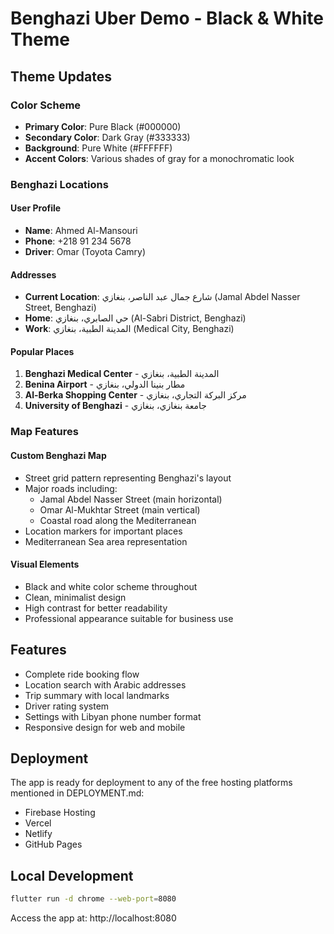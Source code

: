 # Benghazi Uber Demo - Black & White Theme

## Theme Updates

### Color Scheme
- **Primary Color**: Pure Black (#000000)
- **Secondary Color**: Dark Gray (#333333)
- **Background**: Pure White (#FFFFFF)
- **Accent Colors**: Various shades of gray for a monochromatic look

### Benghazi Locations

#### User Profile
- **Name**: Ahmed Al-Mansouri
- **Phone**: +218 91 234 5678
- **Driver**: Omar (Toyota Camry)

#### Addresses
- **Current Location**: شارع جمال عبد الناصر، بنغازي (Jamal Abdel Nasser Street, Benghazi)
- **Home**: حي الصابري، بنغازي (Al-Sabri District, Benghazi)
- **Work**: المدينة الطبية، بنغازي (Medical City, Benghazi)

#### Popular Places
1. **Benghazi Medical Center** - المدينة الطبية، بنغازي
2. **Benina Airport** - مطار بنينا الدولي، بنغازي
3. **Al-Berka Shopping Center** - مركز البركة التجاري، بنغازي
4. **University of Benghazi** - جامعة بنغازي، بنغازي

### Map Features

#### Custom Benghazi Map
- Street grid pattern representing Benghazi's layout
- Major roads including:
  - Jamal Abdel Nasser Street (main horizontal)
  - Omar Al-Mukhtar Street (main vertical)
  - Coastal road along the Mediterranean
- Location markers for important places
- Mediterranean Sea area representation

#### Visual Elements
- Black and white color scheme throughout
- Clean, minimalist design
- High contrast for better readability
- Professional appearance suitable for business use

## Features
- Complete ride booking flow
- Location search with Arabic addresses
- Trip summary with local landmarks
- Driver rating system
- Settings with Libyan phone number format
- Responsive design for web and mobile

## Deployment
The app is ready for deployment to any of the free hosting platforms mentioned in DEPLOYMENT.md:
- Firebase Hosting
- Vercel
- Netlify
- GitHub Pages

## Local Development
```bash
flutter run -d chrome --web-port=8080
```

Access the app at: http://localhost:8080 